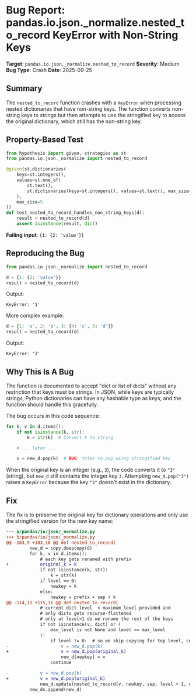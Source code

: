 # Bug Report: pandas.io.json._normalize.nested_to_record KeyError with Non-String Keys

**Target**: `pandas.io.json._normalize.nested_to_record`
**Severity**: Medium
**Bug Type**: Crash
**Date**: 2025-09-25

## Summary

The `nested_to_record` function crashes with a `KeyError` when processing nested dictionaries that have non-string keys. The function converts non-string keys to strings but then attempts to use the stringified key to access the original dictionary, which still has the non-string key.

## Property-Based Test

```python
from hypothesis import given, strategies as st
from pandas.io.json._normalize import nested_to_record

@given(st.dictionaries(
    keys=st.integers(),
    values=st.one_of(
        st.text(),
        st.dictionaries(keys=st.integers(), values=st.text(), max_size=3)
    ),
    max_size=5
))
def test_nested_to_record_handles_non_string_keys(d):
    result = nested_to_record(d)
    assert isinstance(result, dict)
```

**Failing input**: `{1: {2: 'value'}}`

## Reproducing the Bug

```python
from pandas.io.json._normalize import nested_to_record

d = {1: {2: 'value'}}
result = nested_to_record(d)
```

Output:
```
KeyError: '1'
```

More complex example:
```python
d = {1: 'a', 2: 'b', 3: {4: 'c', 5: 'd'}}
result = nested_to_record(d)
```

Output:
```
KeyError: '3'
```

## Why This Is A Bug

The function is documented to accept "dict or list of dicts" without any restriction that keys must be strings. In JSON, while keys are typically strings, Python dictionaries can have any hashable type as keys, and the function should handle this gracefully.

The bug occurs in this code sequence:

```python
for k, v in d.items():
    if not isinstance(k, str):
        k = str(k)  # Convert k to string

    # ... later ...

    v = new_d.pop(k)  # BUG: tries to pop using stringified key
```

When the original key is an integer (e.g., `3`), the code converts it to `"3"` (string), but `new_d` still contains the integer key `3`. Attempting `new_d.pop("3")` raises a `KeyError` because the key `"3"` doesn't exist in the dictionary.

## Fix

The fix is to preserve the original key for dictionary operations and only use the stringified version for the new key name:

```diff
--- a/pandas/io/json/_normalize.py
+++ b/pandas/io/json/_normalize.py
@@ -103,9 +103,10 @@ def nested_to_record(
         new_d = copy.deepcopy(d)
         for k, v in d.items():
             # each key gets renamed with prefix
+            original_k = k
             if not isinstance(k, str):
                 k = str(k)
             if level == 0:
                 newkey = k
             else:
                 newkey = prefix + sep + k
@@ -114,11 +115,11 @@ def nested_to_record(
             # current dict level  < maximum level provided and
             # only dicts gets recurse-flattened
             # only at level>1 do we rename the rest of the keys
             if not isinstance(v, dict) or (
                 max_level is not None and level >= max_level
             ):
                 if level != 0:  # so we skip copying for top level, common case
-                    v = new_d.pop(k)
+                    v = new_d.pop(original_k)
                     new_d[newkey] = v
                 continue

-            v = new_d.pop(k)
+            v = new_d.pop(original_k)
             new_d.update(nested_to_record(v, newkey, sep, level + 1, max_level))
         new_ds.append(new_d)
```